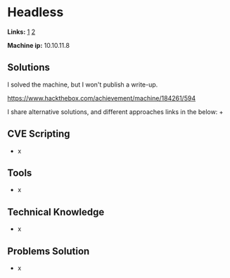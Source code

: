 # Headless 

**Links:** [1](https://www.hackthebox.com/machines/Headless)  [2](https://app.hackthebox.com/machines/Headless)

**Machine ip:** 10.10.11.8


## Solutions
I solved the machine, but I won't publish a write-up.

https://www.hackthebox.com/achievement/machine/184261/594

I share alternative solutions, and different approaches links in the below:
+ 


## CVE Scripting
+ x


## Tools
+ x


## Technical Knowledge
+ x


## Problems Solution
+ x
